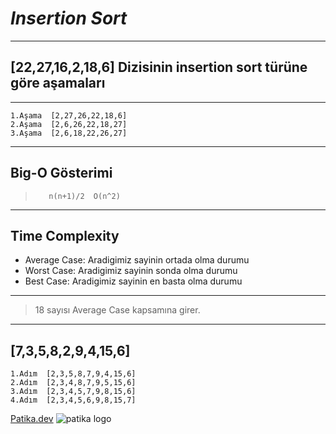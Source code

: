#                   ***Insertion Sort***
---
##           **[22,27,16,2,18,6]** Dizisinin insertion sort türüne göre aşamaları 
---
```
1.Aşama  [2,27,26,22,18,6] 
2.Aşama  [2,6,26,22,18,27]
3.Aşama  [2,6,18,22,26,27]
```
---
## Big-O Gösterimi
  >`    n(n+1)/2  O(n^2) `

  ---

## Time Complexity

* Average Case: Aradigimiz sayinin ortada olma durumu
* Worst Case:   Aradigimiz sayinin sonda olma durumu
* Best Case:    Aradigimiz sayinin en basta olma durumu

---

> 18 sayısı Average Case kapsamına girer.
---

## [7,3,5,8,2,9,4,15,6]
```
1.Adım  [2,3,5,8,7,9,4,15,6] 
2.Adım  [2,3,4,8,7,9,5,15,6]
3.Adım  [2,3,4,5,7,9,8,15,6]
4.Adım  [2,3,4,5,6,9,8,15,7]
```

[Patika.dev](https://www.patika.dev/tr)
![patika logo](https://global-uploads.webflow.com/6097e0eca1e87557da031fef/609859a191abe5d64b17fed3_Patika%20logo.png)

